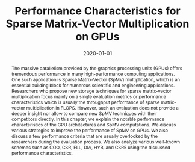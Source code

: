 ---
title: "Performance Characteristics for Sparse Matrix-Vector Multiplication on GPUs"
date: 2020-01-01
publishDate: 2019-08-12T13:51:35.852572Z
authors: ["Sarah AlAhmadi", "Thaha Muhammed", "Rashid Mehmood", "Aiiad Albeshri"]
publication_types: ["6"]
abstract: "The massive parallelism provided by the graphics processing units (GPUs) offers tremendous performance in many high-performance computing applications. One such application is Sparse Matrix-Vector (SpMV) multiplication, which is an essential building block for numerous scientific and engineering applications. Researchers who propose new storage techniques for sparse matrix-vector multiplication focus mainly on a single evaluation metrics or performance characteristics which is usually the throughput performance of sparse matrix-vector multiplication in FLOPS. However, such an evaluation does not provide a deeper insight nor allow to compare new SpMV techniques with their competitors directly. In this chapter, we explain the notable performance characteristics of the GPU architectures and SpMV computations. We discuss various strategies to improve the performance of SpMV on GPUs. We also discuss a few performance criteria that are usually overlooked by the researchers during the evaluation process. We also analyze various well-known schemes such as COO, CSR, ELL, DIA, HYB, and CSR5 using the discussed performance characteristics."
featured: false
publication: "*Smart Infrastructure and Applications: Foundations for Smarter Cities and Societies*"
#url_pdf: "https://doi.org/10.1007/978-3-030-13705-2_17"
doi: "10.1007/978-3-030-13705-2_17"
tags: ["SpMV", "HPC", "GPU", "iterative-methods", "analysis", "sparse-matrix-storage", "load-balancing", "coalesced-access"]
projects: ["SpMV"]
---